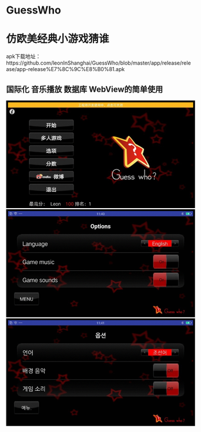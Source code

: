 # GuessWho
<h1>仿欧美经典小游戏猜谁</h1>
apk下载地址：https://github.com/leonInShanghai/GuessWho/blob/master/app/release/release/app-release%E7%8C%9C%E8%B0%81.apk

<h2>国际化 音乐播放 数据库 WebView的简单使用</h2>


<div align="center">
<img src="https://github.com/leonInShanghai/GuessWho/blob/master/otherPic/1562385110822.gif?raw=true"  style="border:5px solid black">
</br>
<img src="https://github.com/leonInShanghai/GuessWho/blob/master/otherPic/1562385178414.gif?raw=true"  style="border:5px solid black">
</br>
<img src="https://github.com/leonInShanghai/GuessWho/blob/master/otherPic/1562385201118.gif?raw=true"  style="border:5px solid black">

</div>

